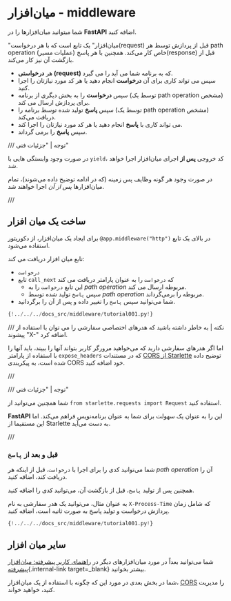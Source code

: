 # میان‌افزار - middleware

شما میتوانید میان‌افزارها را در **FastAPI** اضافه کنید.

"میان‌افزار" یک تابع است که با هر درخواست(request) قبل از پردازش توسط هر path operation (عملیات مسیر) خاص کار می‌کند. همچنین با هر پاسخ(response) قبل از بازگشت آن نیز کار می‌کند.

* هر **درخواستی (request)** که به برنامه شما می آید را می گیرد.
* سپس می تواند کاری برای آن **درخواست** انجام دهید یا هر کد مورد نیازتان را اجرا کنید.
* سپس **درخواست** را به بخش دیگری از برنامه (توسط یک path operation مشخص) برای پردازش ارسال می کند.
* سپس **پاسخ** تولید شده توسط برنامه را (توسط یک path operation مشخص) دریافت می‌کند.
* می تواند کاری با **پاسخ** انجام دهید یا هر کد مورد نیازتان را اجرا کند.
* سپس **پاسخ** را برمی گرداند.

/// توجه | "جزئیات فنی"

در صورت وجود وابستگی هایی با `yield`، کد خروجی **پس از** اجرای میان‌‌افزار اجرا خواهد شد.

در صورت وجود هر گونه وظایف پس زمینه (که در ادامه توضیح داده می‌شوند)، تمام میان‌افزارها *پس از آن* اجرا خواهند شد.

///

## ساخت یک میان افزار

برای ایجاد یک میان‌افزار، از دکوریتور `@app.middleware("http")` در بالای یک تابع استفاده می‌شود.

تابع میان افزار دریافت می کند:
* `درخواست`
* تابع `call_next` که `درخواست` را به عنوان پارامتر دریافت می کند
    * این تابع `درخواست` را به *path operation* مربوطه ارسال می کند.
    * سپس `پاسخ` تولید شده توسط *path operation* مربوطه را برمی‌گرداند.
* شما می‌توانید سپس `پاسخ` را تغییر داده و پس از آن را برگردانید.

```Python hl_lines="8-9  11  14"
{!../../../docs_src/middleware/tutorial001.py!}
```

/// نکته | به خاطر داشته باشید که هدرهای اختصاصی سفارشی را می توان با استفاده از پیشوند "X-" اضافه کرد.

اما اگر هدرهای سفارشی دارید که می‌خواهید مرورگر کاربر بتواند آنها را ببیند، باید آنها را با استفاده از پارامتر `expose_headers` که در مستندات <a href="https://www.starlette.io/middleware/#corsmiddleware" class="external-link" target="_blank">CORS از Starlette</a> توضیح داده شده است، به پیکربندی CORS خود اضافه کنید.

///

/// توجه | "جزئیات فنی"

شما همچنین می‌توانید از `from starlette.requests import Request` استفاده کنید.

**FastAPI** این را به عنوان یک سهولت برای شما به عنوان برنامه‌نویس فراهم می‌کند. اما این مستقیما از Starlette به دست می‌آید.

///

### قبل و بعد از `پاسخ`

شما می‌توانید کدی را برای اجرا با `درخواست`، قبل از اینکه هر *path operation* آن را دریافت کند، اضافه کنید.

همچنین پس از تولید `پاسخ`، قبل از بازگشت آن، می‌توانید کدی را اضافه کنید.

به عنوان مثال، می‌توانید یک هدر سفارشی به نام `X-Process-Time` که شامل زمان پردازش درخواست و تولید پاسخ به صورت ثانیه است، اضافه کنید.

```Python hl_lines="10  12-13"
{!../../../docs_src/middleware/tutorial001.py!}
```

 ## سایر میان افزار

شما می‌توانید بعداً در مورد میان‌افزارهای دیگر در [راهنمای کاربر پیشرفته: میان‌افزار پیشرفته](../advanced/middleware.md){.internal-link target=_blank} بیشتر بخوانید.

شما در بخش بعدی در مورد این که چگونه با استفاده از یک میان‌افزار، <abbr title="Cross-Origin Resource Sharing">CORS</abbr> را مدیریت کنید، خواهید خواند.
